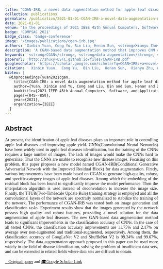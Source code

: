 ```yaml
---
title: "CGAN-IRB: a novel data augmentation method for apple leaf diseases"
collection: publications
permalink: /publication/2021-01-01-CGAN-IRB-a-novel-data-augmentation-method-for-apple-leaf-diseases
date: 2021-01-01
venue: 'In the proceedings of 2021 IEEE 45th Annual Computers, Software, and Applications Conference (COMPSAC)'
badge: 'COMPSAC 2021'
badge_class: 'badge-conference'
image: '/images/publications/cgan-irb.jpg'
authors: 'Xinbin Yuan, Cong Yu, Bin Liu, Henan Sun, <strong>Xianyu Zhu</strong>'
description: 'A CGAN-based data augmentation method that improves CNN classification accuracy by 11.75% over non-augmented datasets for apple leaf disease identification.'
keywords: '<strong>CGAN</strong>, <strong>data augmentation</strong>, <strong>apple leaf diseases</strong>, <strong>generative models</strong>'
paperurl: 'http://zhuxy-USTC.github.io/files/CGAN-IRB.pdf'
googlescholar: 'https://scholar.google.com/scholar?q=CGAN+IRB:+a+novel+data+augmentation+method+for+apple+leaf+diseases'
citation: ' Xinbin Yuan,  Cong Yu,  Bin Liu,  Henan Sun,  Xianyu Zhu, &quot;CGAN-IRB: a novel data augmentation method for apple leaf diseases.&quot; In the proceedings of 2021 IEEE 45th Annual Computers, Software, and Applications Conference (COMPSAC), 2021.'
bibtex: |
  @inproceedings{yuan2021cgan,
    title={CGAN-IRB: a novel data augmentation method for apple leaf diseases},
    author={Yuan, Xinbin and Yu, Cong and Liu, Bin and Sun, Henan and Zhu, Xianyu},
    booktitle={2021 IEEE 45th Annual Computers, Software, and Applications Conference (COMPSAC)},
    pages={845--850},
    year={2021},
    organization={IEEE}
  }
---
```


## Abstract

<div style="font-family: 'Times New Roman', Times, serif;">
<p style="text-align: justify;">
At present, the identification of apple leaf diseases plays an important role in controlling apple leaf diseases and improving apple yield. CNNs(Convolutional Neural Networks) have been widely used in apple leaf diseases identification, but the training of the CNNs requires a large number of images. The lack of images would make the CNNs hard to generalize. Thus the CNNs are unable to recognize new disease images. Focusing on this problem, this paper proposes a new model named CGAN-IRB(Conditional Generative Adversarial Network with the Improved Residual Block) for data augmentation. Firstly, various improvements have been made based on CGAN to generate high-quality, robust, and specific-category images of apple leaf diseases. Among which the embedding of the residual block has been found to significantly improve the model performance. Then the interpolation algorithm is used instead of deconvolution to increase the image size. Finally, the TTUR(Two-Timescale Update Rule) training strategy is employed and all the convolutional layers of the network are spectrally normalized to stabilize the training of the network. The performance of CGAN-IRB was tested both on image generation and classification tasks. Experiment results show that the images generated by the network possess high quality and robust features, pro-viding a novel solution for the data augmentation of apple leaf diseases. The new GAN-based data augmentation method leads to significant improvements in the classification accuracy of CNNs. In the case of all tested CNNs, the classification accuracy improvements are 11.75% and 2.17% on average over non-augmented and traditional-augmented, respectively. Among them, the classification accuracy of GoogLeNet V2 and ShuffleNet V2 is 99.34% and 99.67%, respectively. The data augmentation approach proposed in this paper can be used more widely in the field of disease identification, solving the problem of insufficient data sets, and can be extended to related fields where data sets are difficult to obtain.
</p>
<div>

<!-- [Original paper](http://zhuxy-USTC.github.io/files/CGAN-IRB.pdf) and [Google Scholar Link](https://scholar.google.com/scholar?q=CGAN+IRB:+a+novel+data+augmentation+method+for+apple+leaf+diseases){:target="_blank"} -->

<a href="http://zhuxy-USTC.github.io/files/CGAN-IRB.pdf">📄Original paper</a> and <a href="https://scholar.google.com/scholar?q=CGAN+IRB:+a+novel+data+augmentation+method+for+apple+leaf+diseases" target="_blank">🎓Google Scholar Link</a>